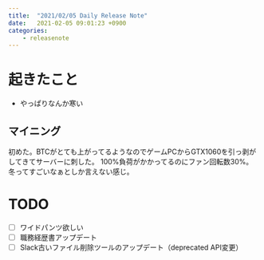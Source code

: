 ```yaml
---
title:  "2021/02/05 Daily Release Note"
date:   2021-02-05 09:01:23 +0900
categories:
    - releasenote
---
```

# 起きたこと

* やっぱりなんか寒い

## マイニング

初めた。BTCがとても上がってるようなのでゲームPCからGTX1060を引っ剥がしてきてサーバーに刺した。
100%負荷がかかってるのにファン回転数30%。冬ってすごいなぁとしか言えない感じ。

# TODO 

- [ ] ワイドパンツ欲しい
- [ ] 職務経歴書アップデート
- [ ] Slack古いファイル削除ツールのアップデート（deprecated API変更）